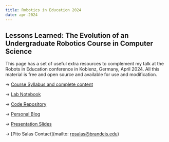 ```yaml
---
title: Robotics in Education 2024
date: apr-2024
---
```

## Lessons Learned: The Evolution of an Undergraduate Robotics Course in Computer Science

This page has a set of useful extra resources to complement my talk at the Robots in Education conference in Koblenz, Germany, April 2024. All this material is free and open source and available for use and modification.

→ [Course Syllabus and complete content](http://cosi119r.s3-website-us-west-2.amazonaws.com)

→ [Lab Notebook](https://campusrover.github.io/labnotebook2/)

→ [Code Repository](https://github.com/campusrover?view_as=public)

→ [Personal Blog](https://salas.com)

→ [Presentation Slides](https://docs.google.com/presentation/d/1k1g1jlDdkESRZw01iQPK4HVUCMieRc_rhHX4nLbEDUo/edit?usp=sharing)

→ [Pito Salas Contact](mailto: rpsalas@brandeis.edu)

